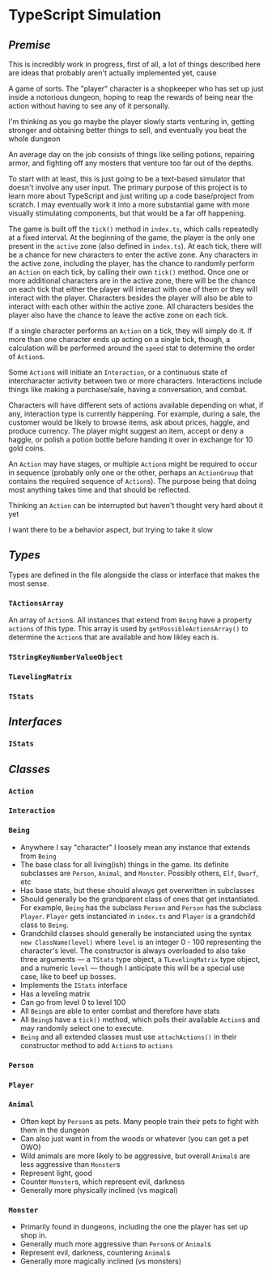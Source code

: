 # __TypeScript Simulation__

## ___Premise___
This is incredibly work in progress, first of all, a lot of things described here are ideas that probably aren't actually implemented yet, cause 

A game of sorts. The "player" character is a shopkeeper who has set up just inside a notorious dungeon, hoping to reap the rewards of being near the action without having to see any of it personally. 

I'm thinking as you go maybe the player slowly starts venturing in, getting stronger and obtaining better things to sell, and eventually you beat the whole dungeon

An average day on the job consists of things like selling potions, repairing armor, and fighting off any mosters that venture too far out of the depths.

To start with at least, this is just going to be a text-based simulator that doesn't involve any user input. The primary purpose of this project is to learn more about TypeScript and just writing up a code base/project from scratch. I may eventually work it into a more substantial game with more visually stimulating components, but that would be a far off happening.

The game is built off the `tick()` method in `index.ts`, which calls repeatedly at a fixed interval. At the beginning of the game, the player is the only one present in the `active` zone (also defined in `index.ts`). At each tick, there will be a chance for new characters to enter the active zone. Any characters in the active zone, including the player, has the chance to randomly perform an `Action` on each tick, by calling their own `tick()` method. Once one or more additional characters are in the active zone, there will be the chance on each tick that either the player will interact with one of them or they will interact with the player. Characters besides the player will also be able to interact with each other within the active zone. All characters besides the player also have the chance to leave the active zone on each tick.

If a single character performs an `Action` on a tick, they will simply do it. If more than one character ends up acting on a single tick, though, a calculation will be performed around the `speed` stat to determine the order of `Action`s.

Some `Action`s will initiate an `Interaction`, or a continuous state of intercharacter activity between two or more characters. Interactions include things like making a purchase/sale, having a conversation, and combat.

Characters will have different sets of actions available depending on what, if any, interaction type is currently happening. For example, during a sale, the customer would be likely to browse items, ask about prices, haggle, and produce currency. The player might suggest an item, accept or deny a haggle, or polish a potion bottle before handing it over in exchange for 10 gold coins.

An `Action` may have stages, or multiple `Action`s might be required to occur in sequence (probably only one or the other, perhaps an `ActionGroup` that contains the required sequence of `Action`s). The purpose being that doing most anything takes time and that should be reflected.

Thinking an `Action` can be interrupted but haven't thought very hard about it yet

I want there to be a behavior aspect, but trying to take it slow


## ___Types___

Types are defined in the file alongside the class or interface that makes the most sense.

### `TActionsArray`
An array of `Action`s. All instances that extend from `Being` have a property `actions` of this type. This array is used by `getPossibleActionsArray()` to determine the `Action`s that are available and how likley each is.

### `TStringKeyNumberValueObject`

### `TLevelingMatrix`

### `TStats`

## ___Interfaces___

### `IStats`

## ___Classes___

### `Action`

### `Interaction`

### `Being`
- Anywhere I say "character" I loosely mean any instance that extends from `Being`
- The base class for all living(ish) things in the game. Its definite subclasses are `Person`, `Animal`, and `Monster`. Possibly others, `Elf`, `Dwarf`, etc
- Has base stats, but these should always get overwritten in subclasses
- Should generally be the grandparent class of ones that get instantiated. For example, `Being` has the subclass `Person` and `Person` has the subclass `Player`. `Player` gets instanciated in `index.ts` and `Player` is a grandchild class to `Being`.
- Grandchild classes should generally be instanciated using the syntax `new ClassName(level)` where `level` is an integer 0 - 100 representing the character's level. The constructor is always overloaded to also take three arguments &mdash; a `TStats` type object, a `TLevelingMatrix` type object, and a numeric `level` &mdash; though I anticipate this will be a special use case, like to beef up bosses.
- Implements the `IStats` interface
- Has a leveling matrix
- Can go from level 0 to level 100
- All `Being`s are able to enter combat and therefore have stats
- All `Being`s have a `tick()` method, which polls their available `Action`s and may randomly select one to execute.
- `Being` and all extended classes must use `attachActions()` in their constructor method to add `Action`s to `actions`

### `Person`

### `Player`

### `Animal`
- Often kept by `Person`s as pets. Many people train their pets to fight with them in the dungeon
- Can also just want in from the woods or whatever (you can get a pet OWO)
- Wild animals are more likely to be aggressive, but overall `Animal`s are less aggressive than `Monster`s
- Represent light, good
- Counter `Monster`s, which represent evil, darkness
- Generally more physically inclined (vs magical)

### `Monster`
- Primarily found in dungeons, including the one the player has set up shop in.
- Generally much more aggressive than `Person`s or `Animal`s
- Represent evil, darkness, countering `Animal`s
- Generally more magically inclined (vs monsters)